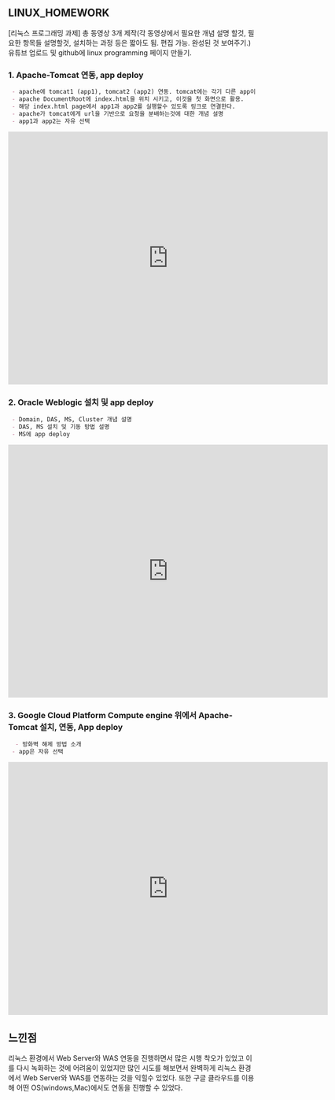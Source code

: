 ## LINUX_HOMEWORK
[리눅스 프로그래밍 과제]
총 동영상 3개 제작(각 동영상에서 필요한 개념 설명 할것, 필요한 항목들 설명할것, 설치하는 과정 등은 짧아도 됨. 편집 가능. 완성된 것 보여주기.)
유튜브 업로드 및 github에 linux programming  페이지 만들기.


### 1. Apache-Tomcat 연동, app deploy

```markdown
 - apache에 tomcat1 (app1), tomcat2 (app2) 연동. tomcat에는 각기 다른 app이 deploy되어 있다.
 - apache DocumentRoot에 index.html을 위치 시키고, 이것을 첫 화면으로 활용. 
 - 해당 index.html page에서 app1과 app2를 실행할수 있도록 링크로 연결한다.
 - apache가 tomcat에게 url을 기반으로 요청을 분배하는것에 대한 개념 설명
 - app1과 app2는 자유 선택
```

<iframe width="650" height="514" src="https://www.youtube.com/embed/rjWy8nTqmHI" title="YouTube video player" frameborder="0" allow="accelerometer; autoplay; clipboard-write; encrypted-media; gyroscope; picture-in-picture" allowfullscreen></iframe>

### 2. Oracle Weblogic 설치 및 app deploy

```markdown
 - Domain, DAS, MS, Cluster 개념 설명
 - DAS, MS 설치 및 기동 방법 설명
 - MS에 app deploy
```

<iframe width="650" height="514" src="https://www.youtube.com/embed/lT-J8jgOxO8" title="YouTube video player" frameborder="0" allow="accelerometer; autoplay; clipboard-write; encrypted-media; gyroscope; picture-in-picture" allowfullscreen></iframe>

### 3. Google Cloud Platform Compute engine 위에서 Apache-Tomcat  설치, 연동, App deploy

```markdown
  - 방화벽 해제 방법 소개
 - app은 자유 선택
```
<iframe width="650" height="514" src="https://www.youtube.com/embed/OlNlU0YwylU" title="YouTube video player" frameborder="0" allow="accelerometer; autoplay; clipboard-write; encrypted-media; gyroscope; picture-in-picture" allowfullscreen></iframe>

## 느낀점
리눅스 환경에서 Web Server와 WAS 연동을 진행하면서 많은 시행 착오가 있었고 이를 다시 녹화하는 것에 어려움이 있었지만 많인 시도를 해보면서 완벽하게 리눅스 환경에서 Web Server와 WAS를 연동하는 것을 익힐수 있었다. 또한 구글 클라우드를 이용해 어떤 OS(windows,Mac)에서도 연동을 진행할 수 있었다.

